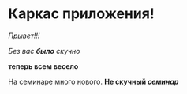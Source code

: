 # Каркас приложения!

_Прывет!!!_

*Без вас __было__ скучно*

__теперь всем весело__

На семинаре много нового. __Не скучный *семинар*__
